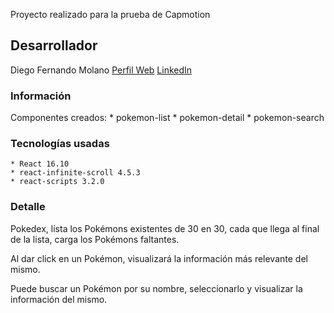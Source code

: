 Proyecto realizado para la prueba de Capmotion

## Desarrollador
Diego Fernando Molano 
[Perfil Web](https://dmolano26.github.io/)
[LinkedIn](https://www.linkedin.com/in/dmolano26/)

### Información
Componentes creados:
    * pokemon-list
    * pokemon-detail
    * pokemon-search

### Tecnologías usadas
    * React 16.10
    * react-infinite-scroll 4.5.3
    * react-scripts 3.2.0

### Detalle
Pokedex, lista los Pokémons existentes de 30 en 30, cada que llega al final
de la lista, carga los Pokémons faltantes.

Al dar click en un Pokémon, visualizará la información más relevante del mismo.

Puede buscar un Pokémon por su nombre, seleccionarlo y visualizar la información del mismo.
